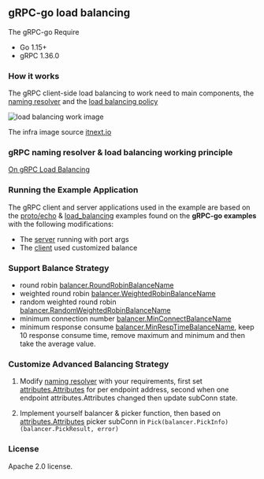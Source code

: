 ## gRPC-go load balancing

The gRPC-go Require

* Go 1.15+
* gRPC 1.36.0

### How it works

The gRPC client-side load balancing to work need to main components, the [naming resolver](https://github.com/grpc/grpc/blob/master/doc/naming.md) and the [load balancing policy](https://github.com/grpc/grpc/blob/master/doc/load-balancing.md)

![load balancing work image](https://github.com/xkeyideal/grpcbalance/blob/master/examples/balancer.png)

The infra image source [itnext.io](https://itnext.io/on-grpc-load-balancing-683257c5b7b3)

### gRPC naming resolver & load balancing working principle

[On gRPC Load Balancing](https://itnext.io/on-grpc-load-balancing-683257c5b7b3)


### Running the Example Application

The gRPC client and server applications used in the example are based on the [proto/echo]((https://github.com/grpc/grpc-go/blob/master/examples/features/proto/echo/echo.proto)) & [load_balancing](https://github.com/grpc/grpc-go/blob/master/examples/features/load_balancing/README.md) examples found on the **gRPC-go examples** with the following modifications:

* The [server](https://github.com/xkeyideal/grpcbalance/blob/master/examples/server/server.go) running with port args
* The [client](https://github.com/xkeyideal/grpcbalance/blob/master/examples/client/client.go) used customized balance

### Support Balance Strategy

* round robin [balancer.RoundRobinBalanceName](https://github.com/xkeyideal/grpcbalance/blob/master/grpclient/balancer/roundrobin.go#L11)
* weighted round robin [balancer.WeightedRobinBalanceName](https://github.com/xkeyideal/grpcbalance/blob/master/grpclient/balancer/weightedroundrobin.go#L11)
* random weighted round robin [balancer.RandomWeightedRobinBalanceName](https://github.com/xkeyideal/grpcbalance/blob/master/grpclient/balancer/randomweightedroundrobin.go#L11)
* minimum connection number [balancer.MinConnectBalanceName](https://github.com/xkeyideal/grpcbalance/blob/master/grpclient/balancer/minconnect.go#L11)
* minimum response consume [balancer.MinRespTimeBalanceName](https://github.com/xkeyideal/grpcbalance/blob/master/grpclient/balancer/minresptime.go#L11), keep 10 response consume time, remove maximum and minimum and then take the average value.


### Customize Advanced Balancing Strategy

1. Modify [naming resolver](https://github.com/xkeyideal/grpcbalance/blob/master/grpclient/resolver/resolver.go) with your requirements, first set [attributes.Attributes](https://github.com/grpc/grpc-go/blob/master/attributes/attributes.go) for per endpoint address, second when one endpoint attributes.Attributes changed then update subConn state.

2. Implement yourself balancer & picker function, then based on [attributes.Attributes](https://github.com/grpc/grpc-go/blob/master/attributes/attributes.go) picker subConn in `Pick(balancer.PickInfo) (balancer.PickResult, error)`

### License

Apache 2.0 license.